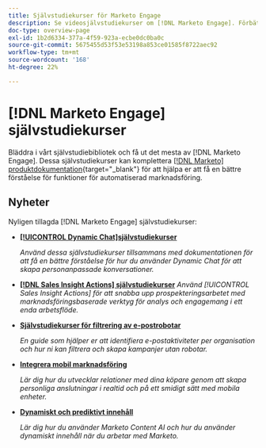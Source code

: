 ```yaml
---
title: Självstudiekurser för Marketo Engage
description: Se videosjälvstudiekurser om [!DNL Marketo Engage]. Förbättra din förståelse för hur du använder funktioner för automatiserad marknadsföring med mera.
doc-type: overview-page
exl-id: 1b2d6334-377a-4f59-923a-ecbe0dc0ba0c
source-git-commit: 5675455d53f53e53198a853ce01585f8722aec92
workflow-type: tm+mt
source-wordcount: '168'
ht-degree: 22%

---
```


# [!DNL Marketo Engage] självstudiekurser

Bläddra i vårt självstudiebibliotek och få ut det mesta av [!DNL Marketo Engage]. Dessa självstudiekurser kan komplettera [[!DNL Marketo] produktdokumentation](https://experienceleague.adobe.com/docs/marketo/using/home.html){target="_blank"} för att hjälpa er att få en bättre förståelse för funktioner för automatiserad marknadsföring.

<div id="whats-new-section">

## Nyheter

Nyligen tillagda [!DNL Marketo Engage] självstudiekurser:

* **[[!UICONTROL Dynamic Chat]självstudiekurser](/help/dynamic-chat/dynamic-chat-overview.md)**

   _Använd dessa självstudiekurser tillsammans med dokumentationen för att få en bättre förståelse för hur du använder Dynamic Chat för att skapa personanpassade konversationer._

* **[[!DNL Sales Insight Actions] självstudiekurser](/help/sales-insight-actions/overview.md)**
   _Använd [!UICONTROL Sales Insight Actions] för att snabba upp prospekteringsarbetet med marknadsföringsbaserade verktyg för analys och engagemang i ett enda arbetsflöde._

* **[Självstudiekurser för filtrering av e-postrobotar](/help/filtering-email-bot-activities/setup.md)**

   _En guide som hjälper er att identifiera e-postaktiviteter per organisation och hur ni kan filtrera och skapa kampanjer utan robotar._

* **[Integrera mobil marknadsföring](/help/cross-channel-marketing/mobile-marketing-learn.md)**

   _Lär dig hur du utvecklar relationer med dina köpare genom att skapa personliga anslutningar i realtid och på ett smidigt sätt med mobila enheter._

* **[Dynamiskt och prediktivt innehåll](/help/email-marketing/dynamic-and-predictive-content-learn.md)**

   _Lär dig hur du använder Marketo Content AI och hur du använder dynamiskt innehåll när du arbetar med Marketo._

</div>
<div id="recs-overview-body-1"></div>
<div id="recs-overview-body-2"></div>
<div id="recs-overview-body-3"></div>
<div id="recs-overview-body-4"></div>
<div id="recs-overview-body-5"></div>
<div id="recs-overview-body-6"></div>
